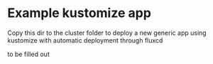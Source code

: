 # Example kustomize app
Copy this dir to the cluster folder to deploy a new generic app using kustomize with automatic deployment through fluxcd

to be filled out